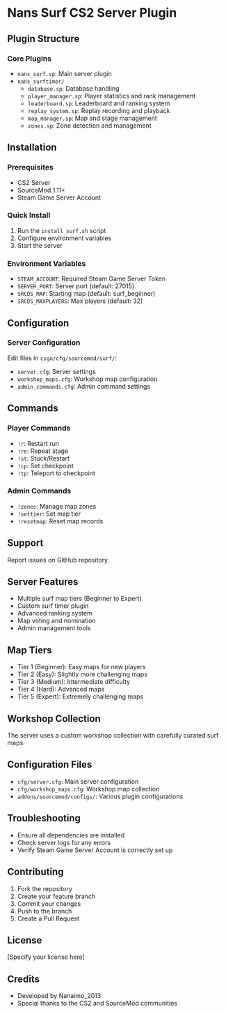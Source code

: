 # Nans Surf CS2 Server Plugin

## Plugin Structure

### Core Plugins
- `nans_surf.sp`: Main server plugin
- `nans_surftimer/`
  - `database.sp`: Database handling
  - `player_manager.sp`: Player statistics and rank management
  - `leaderboard.sp`: Leaderboard and ranking system
  - `replay_system.sp`: Replay recording and playback
  - `map_manager.sp`: Map and stage management
  - `zones.sp`: Zone detection and management

## Installation

### Prerequisites
- CS2 Server
- SourceMod 1.11+
- Steam Game Server Account

### Quick Install
1. Run the `install_surf.sh` script
2. Configure environment variables
3. Start the server

### Environment Variables
- `STEAM_ACCOUNT`: Required Steam Game Server Token
- `SERVER_PORT`: Server port (default: 27015)
- `SRCDS_MAP`: Starting map (default: surf_beginner)
- `SRCDS_MAXPLAYERS`: Max players (default: 32)

## Configuration

### Server Configuration
Edit files in `csgo/cfg/sourcemod/surf/`:
- `server.cfg`: Server settings
- `workshop_maps.cfg`: Workshop map configuration
- `admin_commands.cfg`: Admin command settings

## Commands

### Player Commands
- `!r`: Restart run
- `!re`: Repeat stage
- `!st`: Stuck/Restart
- `!cp`: Set checkpoint
- `!tp`: Teleport to checkpoint

### Admin Commands
- `!zones`: Manage map zones
- `!settier`: Set map tier
- `!resetmap`: Reset map records

## Support
Report issues on GitHub repository.

## Server Features
- Multiple surf map tiers (Beginner to Expert)
- Custom surf timer plugin
- Advanced ranking system
- Map voting and nomination
- Admin management tools

## Map Tiers
- Tier 1 (Beginner): Easy maps for new players
- Tier 2 (Easy): Slightly more challenging maps
- Tier 3 (Medium): Intermediate difficulty
- Tier 4 (Hard): Advanced maps
- Tier 5 (Expert): Extremely challenging maps

## Workshop Collection
The server uses a custom workshop collection with carefully curated surf maps.

## Configuration Files
- `cfg/server.cfg`: Main server configuration
- `cfg/workshop_maps.cfg`: Workshop map collection
- `addons/sourcemod/configs/`: Various plugin configurations

## Troubleshooting
- Ensure all dependencies are installed
- Check server logs for any errors
- Verify Steam Game Server Account is correctly set up

## Contributing
1. Fork the repository
2. Create your feature branch
3. Commit your changes
4. Push to the branch
5. Create a Pull Request

## License
[Specify your license here]

## Credits
- Developed by Nanaimo_2013
- Special thanks to the CS2 and SourceMod communities 